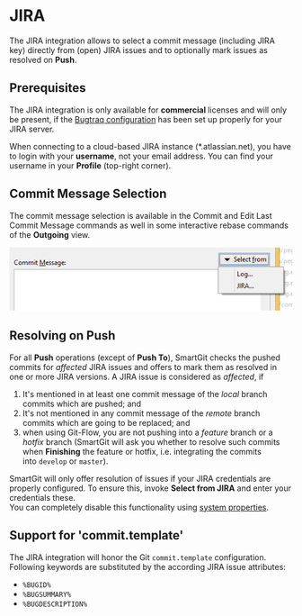 # JIRA

The JIRA integration allows to select a commit message (including JIRA
key) directly from (open) JIRA issues and to optionally mark issues as
resolved on **Push**.

## Prerequisites

The JIRA integration is only available for **commercial** licenses and
will only be present, if the [Bugtraq configuration](Bugtraq-links-to-issue-trackers-.md) has been set up
properly for your JIRA server.



When connecting to a cloud-based JIRA instance (\*.atlassian.net), you
have to login with your **username**, not your email address. You can
find your username in your **Profile** (top-right corner).



## Commit Message Selection

The commit message selection is available in the Commit and Edit Last
Commit Message commands as well in some interactive rebase commands of
the **Outgoing** view.

![](attachments/6979674/6979675.png)

## Resolving on Push

For all **Push** operations (except of **Push To**), SmartGit checks the
pushed commits for *affected* JIRA issues and offers to mark them as
resolved in one or more JIRA versions. A JIRA issue is considered as
*affected*, if

1.  It's mentioned in at least one commit message of the *local* branch
    commits which are pushed; and
2.  It's not mentioned in any commit message of the *remote* branch
    commits which are going to be replaced; and
3.  when using Git-Flow, you are not pushing into a *feature* branch or
    a *hotfix* branch (SmartGit will ask you whether to resolve such
    commits when **Finishing** the feature or hotfix, i.e. integrating
    the commits into `develop` or `master`).



SmartGit will only offer resolution of issues if your JIRA credentials
are properly configured. To ensure this, invoke **Select from JIRA** and
enter your credentials these.  
You can completely disable this functionality using [system properties](System-Properties.md#smartgitrevertcommitmessagetemplatejira).



## Support for 'commit.template'

The JIRA integration will honor the Git `commit.template` configuration.
Following keywords are substituted by the according JIRA issue
attributes:

-   `%BUGID%`
-   `%BUGSUMMARY%`
-   `%BUGDESCRIPTION%`

 

 


